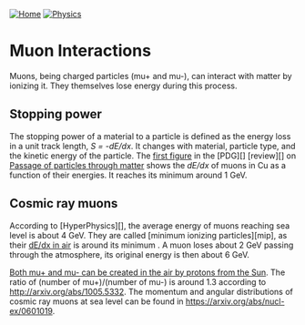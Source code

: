 [![Home](https://img.shields.io/badge/Home-blue?style=flat)](../..)
[![Physics](https://img.shields.io/badge/Physics-red?style=flat)](..)

# Muon Interactions

Muons, being charged particles (mu+ and mu-), can interact with matter by ionizing it. They themselves lose energy during this process.

## Stopping power

The stopping power of a material to a particle is defined as the energy loss in a unit track length, _S = -dE/dx_. It changes with material, particle type, and the kinetic energy of the particle. The [first figure](https://pdg.lbl.gov/2022/web/viewer.html?file=../figures/passage/figures/rpp_icru49_cu_col.pdf) in the [PDG][] [review][] on [Passage of particles through matter](https://pdg.lbl.gov/2022/reviews/rpp2022-rev-passage-particles-matter.pdf) shows the *dE/dx* of muons in Cu as a function of their energies. It reaches its minimum around 1 GeV.

## Cosmic ray muons
According to [HyperPhysics][], the average energy of muons reaching sea level is about 4 GeV. They are called [minimum ionizing particles][mip], as their [dE/dx in air](https://pdg.lbl.gov/2022/web/viewer.html?file=../figures/passage/figures/dedx_table_98.pdf) is around its minimum . A muon loses about 2 GeV passing through the atmosphere, its original energy is then about 6 GeV.

[Both mu+ and mu- can be created in the air by protons from the Sun](https://physics.okstate.edu/people/faculty-directory/93-pages/540-benton-rpl-studies-in-cosmic-ray-muons). The ratio of (number of mu+)/(number of mu-) is around 1.3 according to <http://arxiv.org/abs/1005.5332>. The momentum and angular distributions of cosmic ray muons at sea level can be found in <https://arxiv.org/abs/nucl-ex/0601019>.

